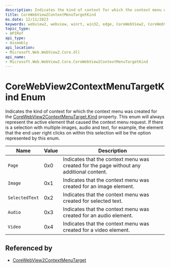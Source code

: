 ```yaml
---
description: Indicates the kind of context for which the context menu was created for the CoreWebView2ContextMenuTarget.Kind property. This enum will always represent the active element that caused the context menu request. If there is a selection with multiple images, audio and text, for example, the element that the end user right clicks on within this selection will be the option represented by this enum.
title: CoreWebView2ContextMenuTargetKind
ms.date: 12/11/2023
keywords: webview2, webview, winrt, win32, edge, CoreWebView2, CoreWebView2Controller, browser control, edge html, CoreWebView2ContextMenuTargetKind
topic_type:
- APIRef
api_type:
- Assembly
api_location:
- Microsoft.Web.WebView2.Core.dll
api_name:
- Microsoft.Web.WebView2.Core.CoreWebView2ContextMenuTargetKind
---
```


# CoreWebView2ContextMenuTargetKind Enum

Indicates the kind of context for which the context menu was created for the [CoreWebView2ContextMenuTarget.Kind](corewebview2contextmenutarget.md#kind) property. This enum will always represent the active element that caused the context menu request. If there is a selection with multiple images, audio and text, for example, the element that the end user right clicks on within this selection will be the option represented by this enum.

| Name |  Value | Description |
|--|--|--|
|`Page` | 0x0  |  Indicates that the context menu was created for the page without any additional content.|
|`Image` | 0x1  |  Indicates that the context menu was created for an image element.|
|`SelectedText` | 0x2  |  Indicates that the context menu was created for selected text.|
|`Audio` | 0x3  |  Indicates that the context menu was created for an audio element.|
|`Video` | 0x4  |  Indicates that the context menu was created for a video element.|


## Referenced by

- [CoreWebView2ContextMenuTarget](corewebview2contextmenutarget.md)
